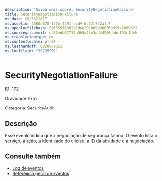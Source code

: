 ```yaml
---
description: 'Saiba mais sobre: SecurityNegotiationFailure'
title: SecurityNegotiationFailure
ms.date: 03/30/2017
ms.assetid: 2060a678-f97b-4491-acd9-6c57c732afd7
ms.openlocfilehash: 09755976302a1d6e296889d986569df9e28696fd
ms.sourcegitcommit: ddf7edb67715a5b9a45e3dd44536dabc153c1de0
ms.translationtype: MT
ms.contentlocale: pt-BR
ms.lasthandoff: 02/06/2021
ms.locfileid: "99735992"
---
```

# <a name="securitynegotiationfailure"></a>SecurityNegotiationFailure

ID: 172  
  
 Gravidade: Erro  
  
 Categoria: SecurityAudit  
  
## <a name="description"></a>Descrição  

 Esse evento indica que a negociação de segurança falhou. O evento lista o serviço, a ação, a identidade do cliente, a ID da atividade e a negociação.  
  
## <a name="see-also"></a>Consulte também

- [Log de eventos](index.md)
- [Referência geral de eventos](events-general-reference.md)
